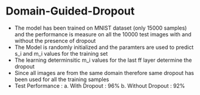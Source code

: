 # Domain-Guided-Dropout
- The model has been trained on MNIST dataset (only 15000 samples) and the performance is measure on all the 10000 test images with and without the presence of dropout
- The Model is randomly initialized and the paramters are used to predict s_i and m_i values for the training set
- The learning determinsitic m_i values for the last ff layer determine the dropout
- Since all images are from the same domain therefore same dropout has been used for all the training samples
- Test Performance :
  a. With Dropout : 96%
  b. Without Dropout : 92%
